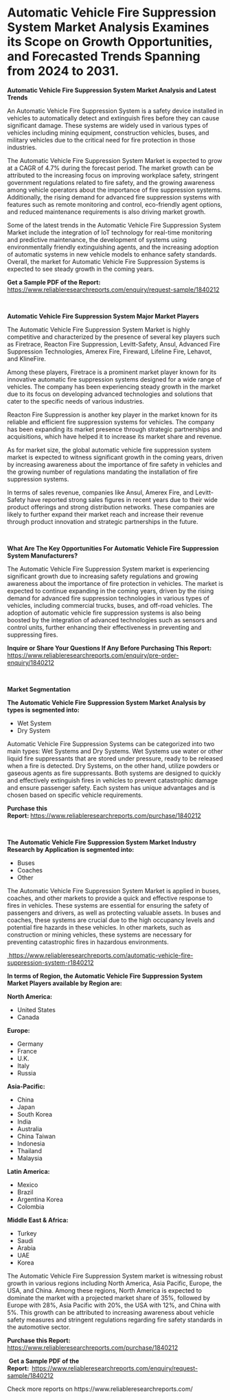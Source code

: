<p><h1>Automatic Vehicle Fire Suppression System Market Analysis Examines its Scope on Growth Opportunities, and Forecasted Trends Spanning from 2024 to 2031.</h1></p><p><strong>Automatic Vehicle Fire Suppression System Market Analysis and Latest Trends</strong></p>
<p><p>An Automatic Vehicle Fire Suppression System is a safety device installed in vehicles to automatically detect and extinguish fires before they can cause significant damage. These systems are widely used in various types of vehicles including mining equipment, construction vehicles, buses, and military vehicles due to the critical need for fire protection in those industries.</p><p>The Automatic Vehicle Fire Suppression System Market is expected to grow at a CAGR of 4.7% during the forecast period. The market growth can be attributed to the increasing focus on improving workplace safety, stringent government regulations related to fire safety, and the growing awareness among vehicle operators about the importance of fire suppression systems. Additionally, the rising demand for advanced fire suppression systems with features such as remote monitoring and control, eco-friendly agent options, and reduced maintenance requirements is also driving market growth.</p><p>Some of the latest trends in the Automatic Vehicle Fire Suppression System Market include the integration of IoT technology for real-time monitoring and predictive maintenance, the development of systems using environmentally friendly extinguishing agents, and the increasing adoption of automatic systems in new vehicle models to enhance safety standards. Overall, the market for Automatic Vehicle Fire Suppression Systems is expected to see steady growth in the coming years.</p></p>
<p><strong>Get a Sample PDF of the Report:&nbsp;</strong> <a href="https://www.reliableresearchreports.com/enquiry/request-sample/1840212">https://www.reliableresearchreports.com/enquiry/request-sample/1840212</a></p>
<p>&nbsp;</p>
<p><strong>Automatic Vehicle Fire Suppression System Major Market Players</strong></p>
<p><p>The Automatic Vehicle Fire Suppression System Market is highly competitive and characterized by the presence of several key players such as Firetrace, Reacton Fire Suppression, Levitt-Safety, Ansul, Advanced Fire Suppression Technologies, Amerex Fire, Fireward, Lifeline Fire, Lehavot, and KlineFire. </p><p>Among these players, Firetrace is a prominent market player known for its innovative automatic fire suppression systems designed for a wide range of vehicles. The company has been experiencing steady growth in the market due to its focus on developing advanced technologies and solutions that cater to the specific needs of various industries.</p><p>Reacton Fire Suppression is another key player in the market known for its reliable and efficient fire suppression systems for vehicles. The company has been expanding its market presence through strategic partnerships and acquisitions, which have helped it to increase its market share and revenue.</p><p>As for market size, the global automatic vehicle fire suppression system market is expected to witness significant growth in the coming years, driven by increasing awareness about the importance of fire safety in vehicles and the growing number of regulations mandating the installation of fire suppression systems.</p><p>In terms of sales revenue, companies like Ansul, Amerex Fire, and Levitt-Safety have reported strong sales figures in recent years due to their wide product offerings and strong distribution networks. These companies are likely to further expand their market reach and increase their revenue through product innovation and strategic partnerships in the future.</p></p>
<p>&nbsp;</p>
<p><strong>What Are The Key Opportunities For Automatic Vehicle Fire Suppression System Manufacturers?</strong></p>
<p><p>The Automatic Vehicle Fire Suppression System market is experiencing significant growth due to increasing safety regulations and growing awareness about the importance of fire protection in vehicles. The market is expected to continue expanding in the coming years, driven by the rising demand for advanced fire suppression technologies in various types of vehicles, including commercial trucks, buses, and off-road vehicles. The adoption of automatic vehicle fire suppression systems is also being boosted by the integration of advanced technologies such as sensors and control units, further enhancing their effectiveness in preventing and suppressing fires.</p></p>
<p><strong>Inquire or Share Your Questions If Any Before Purchasing This Report:</strong> <a href="https://www.reliableresearchreports.com/enquiry/pre-order-enquiry/1840212">https://www.reliableresearchreports.com/enquiry/pre-order-enquiry/1840212</a></p>
<p>&nbsp;</p>
<p><strong>Market Segmentation</strong></p>
<p><strong>The Automatic Vehicle Fire Suppression System Market Analysis by types is segmented into:</strong></p>
<p><ul><li>Wet System</li><li>Dry System</li></ul></p>
<p><p>Automatic Vehicle Fire Suppression Systems can be categorized into two main types: Wet Systems and Dry Systems. Wet Systems use water or other liquid fire suppressants that are stored under pressure, ready to be released when a fire is detected. Dry Systems, on the other hand, utilize powders or gaseous agents as fire suppressants. Both systems are designed to quickly and effectively extinguish fires in vehicles to prevent catastrophic damage and ensure passenger safety. Each system has unique advantages and is chosen based on specific vehicle requirements.</p></p>
<p><strong>Purchase this Report:&nbsp;</strong><a href="https://www.reliableresearchreports.com/purchase/1840212">https://www.reliableresearchreports.com/purchase/1840212</a></p>
<p>&nbsp;</p>
<p><strong>The Automatic Vehicle Fire Suppression System Market Industry Research by Application is segmented into:</strong></p>
<p><ul><li>Buses</li><li>Coaches</li><li>Other</li></ul></p>
<p><p>The Automatic Vehicle Fire Suppression System Market is applied in buses, coaches, and other markets to provide a quick and effective response to fires in vehicles. These systems are essential for ensuring the safety of passengers and drivers, as well as protecting valuable assets. In buses and coaches, these systems are crucial due to the high occupancy levels and potential fire hazards in these vehicles. In other markets, such as construction or mining vehicles, these systems are necessary for preventing catastrophic fires in hazardous environments.</p></p>
<p><a href="https://www.reliableresearchreports.com/automatic-vehicle-fire-suppression-system-r1840212">&nbsp;https://www.reliableresearchreports.com/automatic-vehicle-fire-suppression-system-r1840212</a></p>
<p><strong>In terms of Region, the Automatic Vehicle Fire Suppression System Market Players available by Region are:</strong></p>
<p>
    <p> <strong> North America: </strong>
        <ul>
            <li>United States</li>
            <li>Canada</li>
        </ul>
        </p> 
    <p> <strong> Europe: </strong>
        <ul>
            <li>Germany</li>
            <li>France</li>
            <li>U.K.</li>
            <li>Italy</li>
            <li>Russia</li>
        </ul>
        </p> 
    <p> <strong> Asia-Pacific: </strong>
        <ul>
            <li>China</li>
            <li>Japan</li>
            <li>South Korea</li>
            <li>India</li>
            <li>Australia</li>
            <li>China Taiwan</li>
            <li>Indonesia</li>
            <li>Thailand</li>
            <li>Malaysia</li>
        </ul>
        </p> 
    <p> <strong> Latin America: </strong>
        <ul>
            <li>Mexico</li>
            <li>Brazil</li>
            <li>Argentina Korea</li>
            <li>Colombia</li>
        </ul>
        </p> 
    <p> <strong> Middle East & Africa: </strong>
        <ul>
            <li>Turkey</li>
            <li>Saudi</li>
            <li>Arabia</li>
            <li>UAE</li>
            <li>Korea</li>
        </ul>
    </p>
    </p>
<p><p>The Automatic Vehicle Fire Suppression System market is witnessing robust growth in various regions including North America, Asia Pacific, Europe, the USA, and China. Among these regions, North America is expected to dominate the market with a projected market share of 35%, followed by Europe with 28%, Asia Pacific with 20%, the USA with 12%, and China with 5%. This growth can be attributed to increasing awareness about vehicle safety measures and stringent regulations regarding fire safety standards in the automotive sector.</p></p>
<p><strong>Purchase this Report: </strong><a href="https://www.reliableresearchreports.com/purchase/1840212">https://www.reliableresearchreports.com/purchase/1840212</a></p>
<p>&nbsp;<strong>Get a Sample PDF of the Report:&nbsp;&nbsp;</strong><a href="https://www.reliableresearchreports.com/enquiry/request-sample/1840212">https://www.reliableresearchreports.com/enquiry/request-sample/1840212</a></p>
<p><strong></strong></p>
<p>Check more reports on https://www.reliableresearchreports.com/</p>